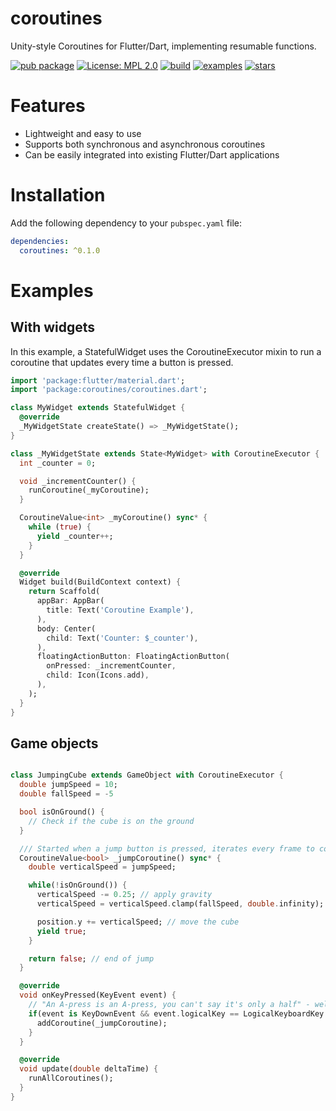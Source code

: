 # coroutines
Unity-style Coroutines for Flutter/Dart, implementing resumable functions.

<!-- Badges -->
[![pub package](https://img.shields.io/pub/v/coroutines.svg)](https://pub.dev/packages/coroutines)
[![License: MPL 2.0](https://img.shields.io/badge/License-MPL_2.0-brightgreen.svg)](LICENSE)
[![build](https://github.com/kerberjg/dart_coroutines/actions/workflows/package.yaml/badge.svg)](https://github.com/kerberjg/dart_coroutines/actions/workflows/package.yaml)
[![examples](https://github.com/kerberjg/dart_coroutines/actions/workflows/examples.yaml/badge.svg)](https://github.com/kerberjg/dart_coroutines/actions/workflows/examples.yaml)
[![stars](https://img.shields.io/github/stars/kerberjg/dart_coroutines.svg)](https://github.com/kerberjg/dart_coroutines/stargazers)


# Features
- Lightweight and easy to use
- Supports both synchronous and asynchronous coroutines
- Can be easily integrated into existing Flutter/Dart applications

# Installation
Add the following dependency to your `pubspec.yaml` file:

```yaml
dependencies:
  coroutines: ^0.1.0
```

# Examples

## With widgets

In this example, a StatefulWidget uses the CoroutineExecutor mixin to run a coroutine that updates every time
a button is pressed.

```dart
import 'package:flutter/material.dart';
import 'package:coroutines/coroutines.dart';

class MyWidget extends StatefulWidget {
  @override
  _MyWidgetState createState() => _MyWidgetState();
}

class _MyWidgetState extends State<MyWidget> with CoroutineExecutor {
  int _counter = 0;

  void _incrementCounter() {
    runCoroutine(_myCoroutine);
  }

  CoroutineValue<int> _myCoroutine() sync* {
    while (true) {
      yield _counter++;
    }
  }

  @override
  Widget build(BuildContext context) {
    return Scaffold(
      appBar: AppBar(
        title: Text('Coroutine Example'),
      ),
      body: Center(
        child: Text('Counter: $_counter'),
      ),
      floatingActionButton: FloatingActionButton(
        onPressed: _incrementCounter,
        child: Icon(Icons.add),
      ),
    );
  }
}
```

## Game objects

```dart

class JumpingCube extends GameObject with CoroutineExecutor {
  double jumpSpeed = 10;
  double fallSpeed = -5

  bool isOnGround() {
    // Check if the cube is on the ground
  }

  /// Started when a jump button is pressed, iterates every frame to continue the jump animation
  CoroutineValue<bool> _jumpCoroutine() sync* {
    double verticalSpeed = jumpSpeed;

    while(!isOnGround()) {
      verticalSpeed -= 0.25; // apply gravity
      verticalSpeed = verticalSpeed.clamp(fallSpeed, double.infinity); // clamp to terminal velocity

      position.y += verticalSpeed; // move the cube
      yield true;
    }

    return false; // end of jump
  }

  @override
  void onKeyPressed(KeyEvent event) {
    // "An A-press is an A-press, you can't say it's only a half" - well, TJ "Henry" Yoshi...
    if(event is KeyDownEvent && event.logicalKey == LogicalKeyboardKey.keyA) {
      addCoroutine(_jumpCoroutine);
    }
  }

  @override
  void update(double deltaTime) {
    runAllCoroutines();
  }
}